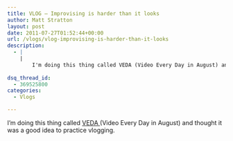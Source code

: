 ```yaml
---
title: VLOG – Improvising is harder than it looks
author: Matt Stratton
layout: post
date: 2011-07-27T01:52:44+00:00
url: /vlogs/vlog-improvising-is-harder-than-it-looks
description:
  - |
    |
        I'm doing this thing called VEDA (Video Every Day in August) and thought it was a good idea to practice vlogging.
        
dsq_thread_id:
  - 369525800
categories:
  - Vlogs

---
```

I&#8217;m doing this thing called <a href="http://weblogwevlog.com/2011/07/veda-2011/" target="_blank">VEDA </a>(Video Every Day in August) and thought it was a good idea to practice vlogging.